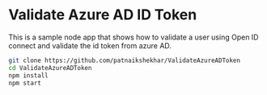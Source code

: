 # Validate Azure AD ID Token

This is a sample node app that shows how to validate a user using Open ID connect and validate the id token from azure AD.

```sh
git clone https://github.com/patnaikshekhar/ValidateAzureADToken
cd ValidateAzureADToken
npm install
npm start
```